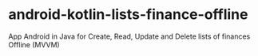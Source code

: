 # android-kotlin-lists-finance-offline
App Android in Java for Create, Read, Update and Delete lists of finances Offline (MVVM)
